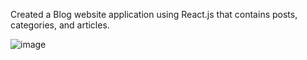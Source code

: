 Created a Blog website application using React.js that contains posts, categories, and articles.

![image](https://github.com/Lyugx/blog/assets/122141305/c5402c8d-ac15-4093-a005-b5f3e9c008d9)
